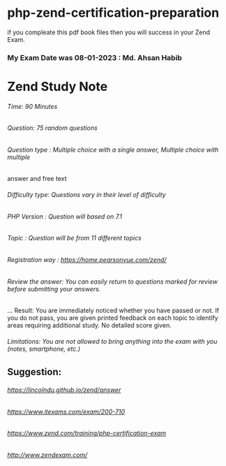 # php-zend-certification-preparation

if you compleate this pdf book files then you will success in your Zend Exam. 

### My Exam Date was 08-01-2023 :  Md. Ahsan Habib 

# Zend Study Note
###### Time:   90 Minutes
###### Question: 75 random questions 
###### Question type :   Multiple choice with a single answer, Multiple choice with multiple 
answer    and free text 
###### Difficulty type: Questions vary in their level of difficulty 
###### PHP Version   : Question will based on 7.1 
###### Topic    : Question will be from 11 different topics 
###### Registration way :    https://home.pearsonvue.com/zend/ 
 
###### Review the answer:   You can easily return to questions marked for review before submitting your answers. 
... Result:  You are immediately noticed whether you have passed or not. If you do not pass, you are given printed feedback on each topic to identify areas requiring additional study. No detailed score given. 
###### Limitations: You are not allowed to bring anything into the exam with you (notes, smartphone, etc.)

## Suggestion: 
###### https://lincolndu.github.io/zend/answer
###### https://www.itexams.com/exam/200-710
###### https://www.zend.com/training/php-certification-exam 
###### http://www.zendexam.com/ 
